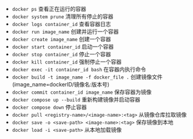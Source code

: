 - `docker ps` 查看正在运行的容器
- `docker system prune` 清理所有停止的容器
- `docker logs container_id` 查看容器日志
- `docker run image_name` 创建并运行一个容器
- `docker create image_name` 创建一个容器
- `docker start container_id` 启动一个容器
- `docker stop container_id` 停止一个容器
- `docker kill container_id` 强制停止一个容器
- `docker exec -it container_id bash` 在容器内执行命令
- `docker build -t image_name -f docker_file .` 创建镜像文件(image_name=dockerID/镜像名:版本号)
- `docker commit container_id image_name` 保存容器为镜像
- `docker compose up --build` 重新构建镜像并启动容器
- `docker compose down` 停止容器
- `docker pull <registry-name>/<image-name>:<tag>` 从镜像仓库拉取镜像
- `docker save -o <save-path> <image-name>:<tag>` 保存镜像到本地
- `docker load -i <save-path>` 从本地加载镜像